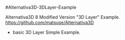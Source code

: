 #Alternativa3D-3DLayer-Example

Alternativa3D 8 Modified Version "3D Layer" Example.
https://github.com/matsuse/Alternativa3D

- basic
3D Layer Simple Example.
